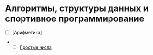 # Алгоритмы, структуры данных и спортивное программирование

- [ ] [Арифметика]
- - [ ] [Простые числа](./arithmetic/primes.md)
